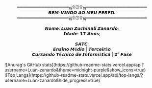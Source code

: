 <div align="center">
<br>═════════════════ஜ۩۞۩ஜ════════════════════
<br>𝘽𝙀𝙈-𝙑𝙄𝙉𝘿𝙊 𝘼𝙊 𝙈𝙀𝙐 𝙋𝙀𝙍𝙁𝙄𝙇
<br>═════════════════ஜ۩۞۩ஜ════════════════════
<br>
<br>𝙉𝙤𝙢𝙚: 𝙇𝙪𝙖𝙣 𝙕𝙪𝙘𝙝𝙞𝙣𝙖𝙡𝙞 𝙕𝙖𝙣𝙖𝙧𝙙𝙤;
<br>𝙄𝙙𝙖𝙙𝙚: 𝟭𝟳 𝘼𝙣𝙤𝙨;
<br>
<br>𝙎𝘼𝙏𝘾:
<br>𝙀𝙣𝙨𝙞𝙣𝙤 𝙈é𝙙𝙞𝙤 | 𝙏𝙚𝙧𝙘𝙚𝙞𝙧ã𝙤
<br>𝘾𝙪𝙧𝙨𝙖𝙣𝙙𝙤 𝙏é𝙘𝙣𝙞𝙘𝙤 𝙙𝙚 𝙄𝙣𝙛𝙤𝙧𝙢á𝙩𝙞𝙘𝙖 | 𝟮° 𝙁𝙖𝙨𝙚
</div>
<br>![Anurag's GitHub stats](https://github-readme-stats.vercel.app/api?username=Luan-zanardo&theme=midnight-purple&show_icons=true)
<br>![Top Langs](https://github-readme-stats.vercel.app/api/top-langs/?username=Luan-zanardo&hide_progress=true)

